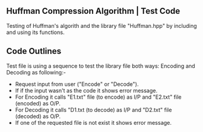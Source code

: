 ## __Huffman Compression Algorithm | Test Code__

Testing of Huffman's algorith and the library file "Huffman.hpp" by including and using its functions.

## __Code Outlines__

Test file is using a sequence to test the library file both ways: Encoding and Decoding as following:-
* Request input from user ("Encode" or "Decode").
* If if the input wasn't as the code it shows error message.
* For Encoding it calls "E1.txt" file (to encode) as I/P and "E2.txt" file (encoded) as O/P.
* For Decoding it calls "D1.txt (to decode) as I/P and "D2.txt" file (decoded) as O/P.
* If one of the requested file is not exist it shows error message.



